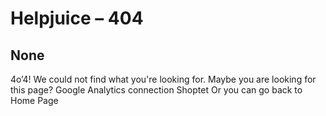 # Helpjuice – 404
## None
4o’4!
We could not find what you're looking for. 
Maybe you are looking for this page?
Google Analytics connection
Shoptet
Or you can go back to Home Page

